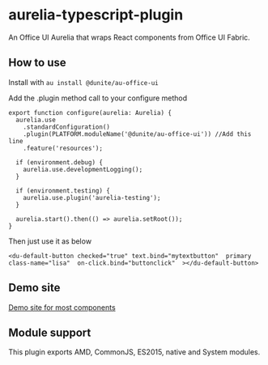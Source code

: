 # aurelia-typescript-plugin
An Office UI Aurelia that wraps React components from Office UI Fabric.

## How to use
Install with
`au install @dunite/au-office-ui`

Add the .plugin method call to your configure method

```
export function configure(aurelia: Aurelia) {
  aurelia.use
    .standardConfiguration()
    .plugin(PLATFORM.moduleName('@dunite/au-office-ui')) //Add this line
    .feature('resources');

  if (environment.debug) {
    aurelia.use.developmentLogging();
  }

  if (environment.testing) {
    aurelia.use.plugin('aurelia-testing');
  }

  aurelia.start().then(() => aurelia.setRoot());
}
```

Then just use it as below
```
<du-default-button checked="true" text.bind="mytextbutton"  primary class-name="lisa"  on-click.bind="buttonclick"  ></du-default-button>
```

## Demo site
[Demo site for most components](https://au-office-ui.azurewebistes.net)

## Module support
This plugin exports AMD, CommonJS, ES2015, native and System modules.


